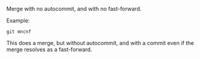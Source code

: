 Merge with no autocommit, and with no fast-forward.

Example:

```shell
git mncnf
```

This does a merge, but without autocommit, and with a commit even if the merge resolves as a fast-forward.
